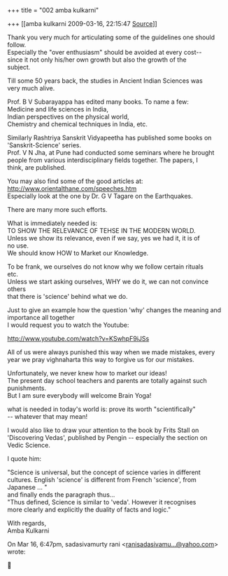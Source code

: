 +++
title = "002 amba kulkarni"

+++
[[amba kulkarni	2009-03-16, 22:15:47 [Source](https://groups.google.com/g/bvparishat/c/kvOrkUsKR6w)]]



Thank you very much for articulating some of the guidelines one should  
follow.  
Especially the "over enthusiasm" should be avoided at every cost--  
since it not only his/her own growth but also the growth of the  
subject.  
  
Till some 50 years back, the studies in Ancient Indian Sciences was  
very much alive.  
  
Prof. B V Subarayappa has edited many books. To name a few:  
Medicine and life sciences in India,  
Indian perspectives on the physical world,  
Chemistry and chemical techniques in India, etc.  
  
Similarly Rashtriya Sanskrit Vidyapeetha has published some books on  
'Sanskrit-Science' series.  
Prof. V N Jha, at Pune had conducted some seminars where he brought  
people from various interdisciplinary fields together. The papers, I  
think, are published.  
  
You may also find some of the good articles at:  
<http://www.orientalthane.com/speeches.htm>  
Especially look at the one by Dr. G V Tagare on the Earthquakes.  
  
There are many more such efforts.  
  
What is immediately needed is:  
TO SHOW THE RELEVANCE OF TEHSE IN THE MODERN WORLD.  
Unless we show its relevance, even if we say, yes we had it, it is of  
no use.  
We should know HOW to Market our Knowledge.  
  
To be frank, we ourselves do not know why we follow certain rituals  
etc.  
Unless we start asking ourselves, WHY we do it, we can not convince  
others  
that there is 'science' behind what we do.  
  
Just to give an example how the question 'why' changes the meaning and  
importance all together  
I would request you to watch the Youtube:  
  
<http://www.youtube.com/watch?v=KSwhpF9iJSs>  
  
All of us were always punished this way when we made mistakes, every  
year we pray vighnaharta this way to forgive us for our mistakes.  
  
Unfortunately, we never knew how to market our ideas!  
The present day school teachers and parents are totally against such  
punishments.  
But I am sure everybody will welcome Brain Yoga!  
  
what is needed in today's world is: prove its worth "scientifically"  
-- whatever that may mean!  
  
I would also like to draw your attention to the book by Frits Stall on  
'Discovering Vedas', published by Pengin -- especially the section on  
Vedic Science.  
  
I quote him:  
  
"Science is universal, but the concept of science varies in different  
cultures. English 'science' is different from French 'science', from  
Japanese ... "  
and finally ends the paragraph thus...  
"Thus defined, Science is similar to 'veda'. However it recognises  
more clearly and explicitly the duality of facts and logic."  
  
  
With regards,  
Amba Kulkarni  
  
On Mar 16, 6:47pm, sadasivamurty rani \<[ranisadasivamu...@yahoo.com]()\>  
wrote:  



